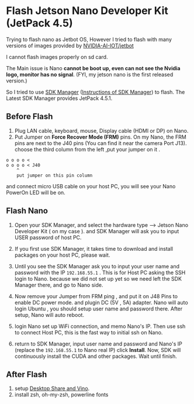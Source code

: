 # Flash Jetson Nano Developer Kit (JetPack 4.5)


Trying to flash nano as Jetbot OS, 
However I tried to flash with many versions of images provided by [NVIDIA-AI-IOT/jetbot](https://github.com/NVIDIA-AI-IOT/jetbot/wiki/software-setup)

I cannot flash images properly on sd card.


The Main issue is Nano **cannot be boot up, even can not see the Nvidia logo, monitor has no signal**.  (FYI, my jetson nano is the first released version.)


So I tried to use [SDK Manager](https://developer.nvidia.com/nvidia-sdk-manager) ([Instructions of SDK Manager](http://docs.nvidia.com/sdk-manager/download-run-sdkm/index.html)) to flash. The Latest SDK Manager provides JetPack 4.5.1.

## Before Flash
1. Plug LAN cable, keyboard, mouse, Display cable (HDMI or DP) on Nano. 
2. Put Jumper on **Force Recover Mode (FRM)** pins.
On my Nano, the FRM pins are next to the J40 pins (You can find it near the camera Port J13).
choose the third column from the left ,put your jumper on it .
```     
o o o o < 
o o o o < J40
    ^
    put jumper on this pin column
```

and connect micro USB cable on your host PC, you will see your Nano PowerOn LED will be on.

## Flash Nano

1. Open your SDK Manager, and select the hardware type --> Jetson Nano Developer Kit ( on my case ). and SDK Manager will ask you to input USER password of host PC.

2. If you first use SDK Manager, it takes time to download and install packages on your host PC, please wait. 

3. Until you see the SDK Manager ask you to input your user name and password with the IP `192.168.55.1`  .  This is for Host PC asking the SSH login to Nano. because we did not set up yet so we need left the SDK Manager there, and go to Nano side. 

4. Now remove your Jumper from FRM ping , and put it on J48 Pins to enable DC power mode. and plugin DC (5V , 5A) adapter. Nano will auto login Ubuntu ,  you should setup user name and password there. After setup, Nano will auto reboot. 

5. login Nano set up WiFi connection, and memo Nano's IP.  Then use ssh to connect Host PC, this is the fast way to initial ssh on Nano. 

6. return to SDK Manager, input user name and password and Nano's IP (replace the `192.168.55.1` to Nano real IP) click **Install**. Now, SDK will continuously install the CUDA and other packages. Wait until finish.

## After Flash

1. setup [Desktop Share and Vino](https://qiita.com/iwatake2222/items/a3bd8d0527dec431ef0f). 
2. install zsh, oh-my-zsh, powerline fonts
